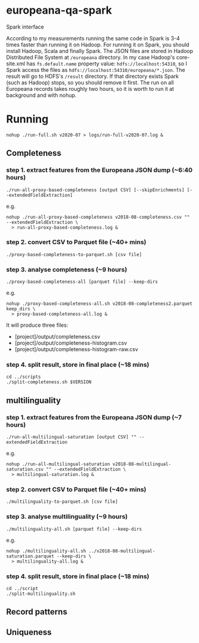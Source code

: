# europeana-qa-spark
Spark interface

According to my measurements running the same code in Spark is 3-4 times faster than running it on Hadoop.
For running it on Spark, you should install Hadoop, Scala and finally Spark. The JSON files are stored in Hadoop Distributed File System at `/europeana` directory. In my case Hadoop's core-site.xml has `fs.default.name` property value: `hdfs://localhost:54310`, so I Spark access the files as `hdfs://localhost:54310/europeana/*.json`. The result will go to HDFS's `/result` directory. If that directory exists Spark (such as Hadoop) stops, so you should remove it first. The run on all Europeana records takes roughly two hours, so it is worth to run it at background and with nohup.

# Running

```
nohup ./run-full.sh v2020-07 > logs/run-full-v2020-07.log &
```

## Completeness

### step 1. extract features from the Europeana JSON dump (~6:40 hours)
```
./run-all-proxy-based-completeness [output CSV] [--skipEnrichments] [--extendedFieldExtraction]
```

e.g.

```
nohup ./run-all-proxy-based-completeness v2018-08-completeness.csv "" --extendedFieldExtraction \
  > run-all-proxy-based-completeness.log &
```

### step 2. convert CSV to Parquet file (~40+ mins)
```
./proxy-based-completeness-to-parquet.sh [csv file]
```

### step 3. analyse completeness (~9 hours)
```
./proxy-based-completeness-all [parquet file] --keep-dirs
```

e.g.

```
nohup ./proxy-based-completeness-all.sh v2018-08-completeness2.parquet keep_dirs \
  > proxy-based-completeness-all.log &
```

It will produce three files:

* [project]/output/completeness.csv
* [project]/output/completeness-histogram.csv
* [project]/output/completeness-histogram-raw.csv

### step 4. split result, store in final place (~18 mins)
```
cd ../scripts
./split-completeness.sh $VERSION
```

## multilinguality

### step 1. extract features from the Europeana JSON dump (~7 hours)
```
./run-all-multilingual-saturation [output CSV] "" --extendedFieldExtraction
```

e.g.

```
nohup ./run-all-multilingual-saturation v2018-08-multilingual-saturation.csv "" --extendedFieldExtraction \
  > multilingual-saturation.log &
```

### step 2. convert CSV to Parquet file (~40+ mins)
```
./multilinguality-to-parquet.sh [csv file]
```

### step 3. analyse multilinguality (~9 hours)
```
./multilinguality-all.sh [parquet file] --keep-dirs
```

e.g.

```
nohup ./multilinguality-all.sh ../v2018-08-multilingual-saturation.parquet --keep-dirs \
  > multilinguality-all.log &
```

### step 4. split result, store in final place (~18 mins)
```
cd ../script
./split-multilinguality.sh
```

## Record patterns

## Uniqueness
